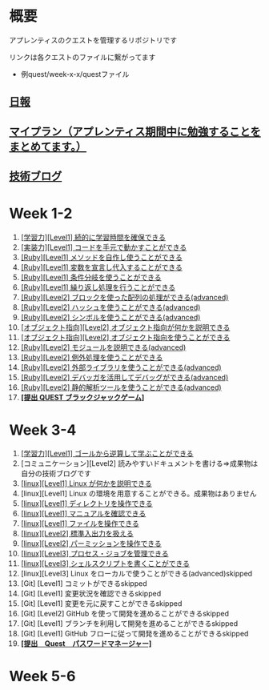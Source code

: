 # 概要 
アプレンティスのクエストを管理するリポジトリです

リンクは各クエストのファイルに繋がってます
- 例quest/week-x-x/questファイル

## [日報](daily-report)
## [マイプラン（アプレンティス期間中に勉強することをまとめてます。）](my_plan.md)
## [技術ブログ](https://qiita.com/yami-yami)

# Week 1-2　
1. [[学習力][Level1] 続的に学習時間を確保できる](quest/week-1-2/quest1.md)<br>
2. [[実装力][Level1] コードを手元で動かすことができる](quest/week-1-2/quest2.rb)<br>
3. [[Ruby][Level1] メソッドを自作し使うことができる](quest/week-1-2/quest3.rb)<br>
4. [[Ruby][Level1] 変数を宣言し代入することができる](quest/week-1-2/quest4.rb)<br>
5. [[Ruby][Level1] 条件分岐を使うことができる](quest/week-1-2/quest5.rb)<br>
6. [[Ruby][Level1] 繰り返し処理を行うことができる](quest/week-1-2/quest6.rb)<br>
7. [[Ruby][Level2] ブロックを使った配列の処理ができる(advanced)](quest/week-1-2/quest7.rb)<br>
8. [[Ruby][Level2] ハッシュを使うことができる(advanced)](quest/week-1-2/quest8.rb)<br>
9. [[Ruby][Level2] シンボルを使うことができる(advanced)](quest/week-1-2/quest9.rb)<br>
10. [[オブジェクト指向][Level2] オブジェクト指向が何かを説明できる](quest/week-1-2/quest10.md)<br>
11. [[オブジェクト指向][Level2] オブジェクト指向を使うことができる](quest/week-1-2/quest11.rb)<br>
12. [[Ruby][Level2] モジュールを説明できる(advanced)](quest/week-1-2/quest12.md)<br>
13. [[Ruby][Level2] 例外処理を使うことができる](quest/week-1-2/quest13.rb)<br>
14. [[Ruby][Level2] 外部ライブラリを使うことができる(advanced)](quest/week-1-2/quest14.rb)<br>
15. [[Ruby][Level2] デバッガを活用してデバッグができる(advanced)](quest/week-1-2/quest15.rb)<br>
16. [[Ruby][Level2] 静的解析ツールを使うことができる(advanced)](quest/week-1-2/quest16.md)<br>
17. **[[提出 QUEST ブラックジャックゲーム]](quest/week-1-2/submission-quest)<br>**


# Week 3-4
1. [[学習力][Level1] ゴールから逆算して学ぶことができる](my_plan.md)
2. [コミュニケーション][Level2] 読みやすいドキュメントを書ける=>成果物は自分の技術ブログです
3. [[linux][Level1] Linux が何かを説明できる](quest/week-3-4/quest3.md)
4. [linux][Level1] Linux の環境を用意することができる。成果物はありません
5. [[linux][Level1] ディレクトリを操作できる](quest/week-3-4/quest5.md)
6. [[linux][Level1] マニュアルを確認できる](quest/week-3-4/quest6.md)
7. [[linux][Level1] ファイルを操作できる](quest/week-3-4/quest7.md)
8. [[linux][Level2] 標準入出力を扱える](quest/week-3-4/quest8.md)
9. [[linux][Level2] パーミッションを操作できる](quest/week-3-4/quest9.md)
10. [[linux][Level3] プロセス・ジョブを管理できる](quest/week-3-4/quest10.md)
11. [[linux][Level3] シェルスクリプトを書くことができる](quest/week-3-4/quest11/)
12. [linux][Level3] Linux をローカルで使うことができる(advanced)skipped
13. [Git] [Level1] コミットができるskipped
14. [Git] [Level1] 変更状況を確認できるskipped
15. [Git] [Level1] 変更を元に戻すことができるskipped
16. [Git] [Level2] GitHub を使って開発を進めることができるskipped
17. [Git] [Level1] ブランチを利用して開発を進めることができるskipped
18. [Git] [Level1] GitHub フローに従って開発を進めることができるskipped
19. [**[提出　Quest　パスワードマネージャー]**](quest/week-3-4/submission_quest/)


# Week 5-6



